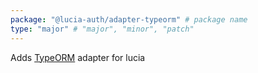 ```yaml
---
package: "@lucia-auth/adapter-typeorm" # package name
type: "major" # "major", "minor", "patch"
---
```


Adds [TypeORM](https://typeorm.io) adapter for lucia
